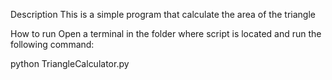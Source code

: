 Description
This is a simple program that calculate the area of the triangle

How to run
Open a terminal in the folder where script is located and run the following command:

python TriangleCalculator.py